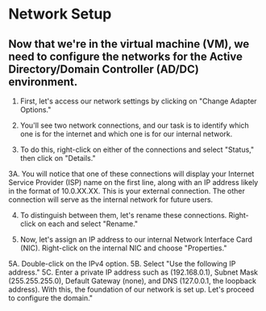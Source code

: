 <h1>Network Setup</h1>
<h2>Now that we're in the virtual machine (VM), we need to configure the networks for the Active Directory/Domain Controller (AD/DC) environment.</h2>

1. First, let's access our network settings by clicking on "Change Adapter Options."

2. You'll see two network connections, and our task is to identify which one is for the internet and which one is for our internal network.

3. To do this, right-click on either of the connections and select "Status," then click on "Details."

3A. You will notice that one of these connections will display your Internet Service Provider (ISP) name on the first line, along with an IP address likely in the format of 10.0.XX.XX. This is your external connection. The other connection will serve as the internal network for future users.

4. To distinguish between them, let's rename these connections. Right-click on each and select "Rename."

5. Now, let's assign an IP address to our internal Network Interface Card (NIC). Right-click on the internal NIC and choose "Properties."

5A. Double-click on the IPv4 option.
5B. Select "Use the following IP address."
5C. Enter a private IP address such as (192.168.0.1), Subnet Mask (255.255.255.0), Default Gateway (none), and DNS (127.0.0.1, the loopback address).
With this, the foundation of our network is set up. Let's proceed to configure the domain."





